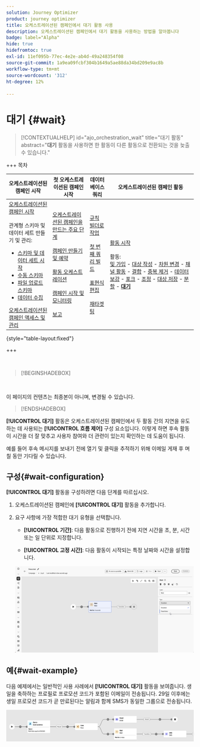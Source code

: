 ```yaml
---
solution: Journey Optimizer
product: journey optimizer
title: 오케스트레이션된 캠페인에서 대기 활동 사용
description: 오케스트레이션된 캠페인에서 대기 활동을 사용하는 방법을 알아봅니다
badge: label="Alpha"
hide: true
hidefromtoc: true
exl-id: 11ef095b-77ec-4e2e-ab4d-49a248354f08
source-git-commit: 1a9ea09fcbf304b1649a5ae88da34bd209e9ac8b
workflow-type: tm+mt
source-wordcount: '312'
ht-degree: 12%

---
```


# 대기 {#wait}

>[!CONTEXTUALHELP]
>id="ajo_orchestration_wait"
>title="대기 활동"
>abstract="**대기** 활동을 사용하면 한 활동이 다른 활동으로 전환되는 것을 늦출 수 있습니다."


+++ 목차

| 오케스트레이션된 캠페인 시작 | 첫 오케스트레이션된 캠페인 시작 | 데이터베이스 쿼리 | 오케스트레이션된 캠페인 활동 |
|---|---|---|---|
| [오케스트레이션된 캠페인 시작](../gs-orchestrated-campaigns.md)<br/><br/>관계형 스키마 및 데이터 세트 만들기 및 관리:</br> <ul><li>[스키마 및 데이터 세트 시작](../gs-schemas.md)</li><li>[수동 스키마](../manual-schema.md)</li><li>[파일 업로드 스키마](../file-upload-schema.md)</li><li>[데이터 수집](../ingest-data.md)</li></ul>[오케스트레이션된 캠페인 액세스 및 관리](../access-manage-orchestrated-campaigns.md) | [오케스트레이션된 캠페인을 만드는 주요 단계](../gs-campaign-creation.md)<br/><br/>[캠페인 만들기 및 예약](../create-orchestrated-campaign.md)<br/><br/>[활동 오케스트레이션](../orchestrate-activities.md)<br/><br/>[캠페인 시작 및 모니터링](../start-monitor-campaigns.md)<br/><br/>[보고](../reporting-campaigns.md) | [규칙 빌더로 작업](../orchestrated-rule-builder.md)<br/><br/>[첫 번째 쿼리 빌드](../build-query.md)<br/><br/>[표현식 편집](../edit-expressions.md)<br/><br/>[재타겟팅](../retarget.md) | [활동 시작](about-activities.md)<br/><br/>활동:<br/>[및 가입](and-join.md) - [대상 작성](build-audience.md) - [차원 변경](change-dimension.md) - [채널 활동](channels.md) - [결합](combine.md) - [중복 제거](deduplication.md) - [데이터 보강](enrichment.md) - [포크](fork.md) - [조정](reconciliation.md) - [대상 저장](save-audience.md) - [분할](split.md) - <b>[대기](wait.md)</b> |

{style="table-layout:fixed"}

+++

<br/>

>[!BEGINSHADEBOX]

</br>

이 페이지의 컨텐츠는 최종본이 아니며, 변경될 수 있습니다.

>[!ENDSHADEBOX]

**[!UICONTROL 대기]** 활동은 오케스트레이션된 캠페인에서 두 활동 간의 지연을 유도하는 데 사용되는 **[!UICONTROL 흐름 제어]** 구성 요소입니다. 이렇게 하면 후속 활동이 시간을 더 잘 맞추고 사용자 참여와 더 관련이 있는지 확인하는 데 도움이 됩니다.

예를 들어 후속 메시지를 보내기 전에 열기 및 클릭을 추적하기 위해 이메일 게재 후 며칠 동안 기다릴 수 있습니다.

## 구성{#wait-configuration}

**[!UICONTROL 대기]** 활동을 구성하려면 다음 단계를 따르십시오.

1. 오케스트레이션된 캠페인에 **[!UICONTROL 대기]** 활동을 추가합니다.

1. 요구 사항에 가장 적합한 대기 유형을 선택합니다.

   * **[!UICONTROL 기간]**: 다음 활동으로 진행하기 전에 지연 시간을 초, 분, 시간 또는 일 단위로 지정합니다.

   * **[!UICONTROL 고정 시간]**: 다음 활동이 시작되는 특정 날짜와 시간을 설정합니다.

   ![](../assets/wait_activity.png)

## 예{#wait-example}

다음 예제에서는 일반적인 사용 사례에서 **[!UICONTROL 대기]** 활동을 보여줍니다.  생일을 축하하는 프로필로 프로모션 코드가 포함된 이메일이 전송됩니다. 29일 이후에는 생일 프로모션 코드가 곧 만료된다는 알림과 함께 SMS가 동일한 그룹으로 전송됩니다.

![](../assets/wait-example.png)
